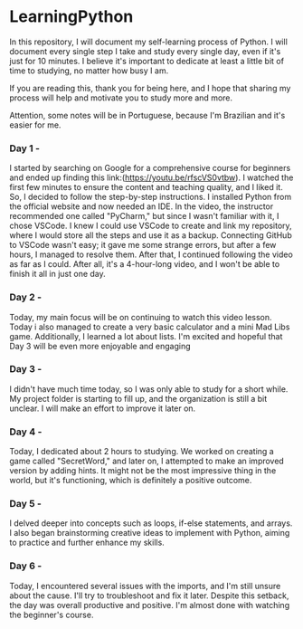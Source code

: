 # LearningPython
In this repository, I will document my self-learning process of Python. I will document every single step I take and study every single day, even if it's just for 10 minutes. I believe it's important to dedicate at least a little bit of time to studying, no matter how busy I am.

If you are reading this, thank you for being here, and I hope that sharing my process will help and motivate you to study more and more.

Attention, some notes will be in Portuguese, because I'm Brazilian and it's easier for me.

### Day 1 -
I started by searching on Google for a comprehensive course for beginners and ended up finding this link:(https://youtu.be/rfscVS0vtbw). I watched the first few minutes to ensure the content and teaching quality, and I liked it. So, I decided to follow the step-by-step instructions.
I installed Python from the official website and now needed an IDE. In the video, the instructor recommended one called "PyCharm," but since I wasn't familiar with it, I chose VSCode. I knew I could use VSCode to create and link my repository, where I would store all the steps and use it as a backup. Connecting GitHub to VSCode wasn't easy; it gave me some strange errors, but after a few hours, I managed to resolve them. After that, I continued following the video as far as I could. After all, it's a 4-hour-long video, and I won't be able to finish it all in just one day.

### Day 2 -
Today, my main focus will be on continuing to watch this video lesson.
Today i also managed to create a very basic calculator and a mini Mad Libs game. Additionally, I learned a lot about lists. I'm excited and hopeful that Day 3 will be even more enjoyable and engaging

### Day 3 -
I didn't have much time today, so I was only able to study for a short while. My project folder is starting to fill up, and the organization is still a bit unclear. I will make an effort to improve it later on.

### Day 4 -
Today, I dedicated about 2 hours to studying. We worked on creating a game called "SecretWord," and later on, I attempted to make an improved version by adding hints. It might not be the most impressive thing in the world, but it's functioning, which is definitely a positive outcome.

### Day 5 -
I delved deeper into concepts such as loops, if-else statements, and arrays. I also began brainstorming creative ideas to implement with Python, aiming to practice and further enhance my skills.

### Day 6 -
Today, I encountered several issues with the imports, and I'm still unsure about the cause. I'll try to troubleshoot and fix it later. Despite this setback, the day was overall productive and positive. I'm almost done with watching the beginner's course.